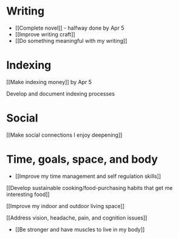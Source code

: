 # Writing

* [[Complete novel]] - halfway done by Apr 5
* [[Improve writing craft]]
* [[Do something meaningful with my writing]]

# Indexing

[[Make indexing money]] by Apr 5

Develop and document indexing processes

# Social

[[Make social connections I enjoy deepening]]


# Time, goals, space, and body

- [[Improve my time management and self regulation skills]] 

[[Develop sustainable cooking/food-purchasing habits that get me interesting food]]

[[Improve my indoor and outdoor living space]]

[[Address vision, headache, pain, and cognition issues]]
- [[Be stronger and have muscles to live in my body]]



